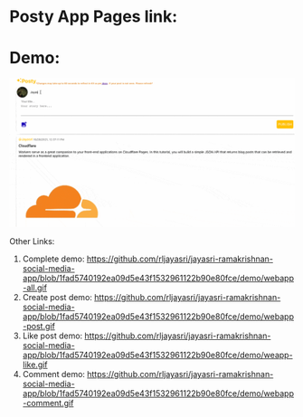 # Posty App Pages link:  
# Demo:    
![Screenshot](demo/webapp-all.gif)  

Other Links:  
1. Complete demo: https://github.com/rljayasri/jayasri-ramakrishnan-social-media-app/blob/1fad5740192ea09d5e43f1532961122b90e80fce/demo/webapp-all.gif
2. Create post demo: https://github.com/rljayasri/jayasri-ramakrishnan-social-media-app/blob/1fad5740192ea09d5e43f1532961122b90e80fce/demo/webapp-post.gif  
3. Like post demo: https://github.com/rljayasri/jayasri-ramakrishnan-social-media-app/blob/1fad5740192ea09d5e43f1532961122b90e80fce/demo/weapp-like.gif  
4. Comment demo: https://github.com/rljayasri/jayasri-ramakrishnan-social-media-app/blob/1fad5740192ea09d5e43f1532961122b90e80fce/demo/webapp-comment.gif
